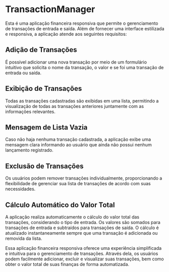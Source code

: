# TransactionManager
Esta é uma aplicação financeira responsiva que permite o gerenciamento de transações de entrada e saída. Além de fornecer uma interface estilizada e responsiva, a aplicação atende aos seguintes requisitos:

## Adição de Transações
É possível adicionar uma nova transação por meio de um formulário intuitivo que solicita o nome da transação, o valor e se foi uma transação de entrada ou saída.

## Exibição de Transações
Todas as transações cadastradas são exibidas em uma lista, permitindo a visualização de todas as transações anteriores juntamente com as informações relevantes.

## Mensagem de Lista Vazia
Caso não haja nenhuma transação cadastrada, a aplicação exibe uma mensagem clara informando ao usuário que ainda não possui nenhum lançamento registrado.

## Exclusão de Transações
Os usuários podem remover transações individualmente, proporcionando a flexibilidade de gerenciar sua lista de transações de acordo com suas necessidades.

## Cálculo Automático do Valor Total
A aplicação realiza automaticamente o cálculo do valor total das transações, considerando o tipo de entrada. Os valores são somados para transações de entrada e subtraídos para transações de saída. O cálculo é atualizado instantaneamente sempre que uma transação é adicionada ou removida da lista.

Essa aplicação financeira responsiva oferece uma experiência simplificada e intuitiva para o gerenciamento de transações. Através dela, os usuários podem facilmente adicionar, excluir e visualizar suas transações, bem como obter o valor total de suas finanças de forma automatizada.
